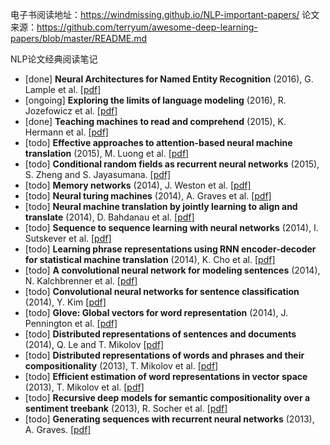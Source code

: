 电子书阅读地址：https://windmissing.github.io/NLP-important-papers/
论文来源：https://github.com/terryum/awesome-deep-learning-papers/blob/master/README.md  

NLP论文经典阅读笔记

- [done] **Neural Architectures for Named Entity Recognition** (2016), G. Lample et al. [[pdf]](http://aclweb.org/anthology/N/N16/N16-1030.pdf)
- [ongoing] **Exploring the limits of language modeling** (2016), R. Jozefowicz et al. [[pdf]](http://arxiv.org/pdf/1602.02410)
- [done] **Teaching machines to read and comprehend** (2015), K. Hermann et al. [[pdf]](http://papers.nips.cc/paper/5945-teaching-machines-to-read-and-comprehend.pdf)
- [todo] **Effective approaches to attention-based neural machine translation** (2015), M. Luong et al. [[pdf]](https://arxiv.org/pdf/1508.04025)
- [todo] **Conditional random fields as recurrent neural networks** (2015), S. Zheng and S. Jayasumana. [[pdf]](http://www.cv-foundation.org/openaccess/content_iccv_2015/papers/Zheng_Conditional_Random_Fields_ICCV_2015_paper.pdf)
- [todo] **Memory networks** (2014), J. Weston et al. [[pdf]](https://arxiv.org/pdf/1410.3916)
- [todo] **Neural turing machines** (2014), A. Graves et al. [[pdf]](https://arxiv.org/pdf/1410.5401)
- [todo] **Neural machine translation by jointly learning to align and translate** (2014), D. Bahdanau et al. [[pdf]](http://arxiv.org/pdf/1409.0473)
- [todo] **Sequence to sequence learning with neural networks** (2014), I. Sutskever et al. [[pdf]](http://papers.nips.cc/paper/5346-sequence-to-sequence-learning-with-neural-networks.pdf)
- [todo] **Learning phrase representations using RNN encoder-decoder for statistical machine translation** (2014), K. Cho et al. [[pdf]](http://arxiv.org/pdf/1406.1078)
- [todo] **A convolutional neural network for modeling sentences** (2014), N. Kalchbrenner et al. [[pdf]](http://arxiv.org/pdf/1404.2188v1)
- [todo] **Convolutional neural networks for sentence classification** (2014), Y. Kim [[pdf]](http://arxiv.org/pdf/1408.5882)
- [todo] **Glove: Global vectors for word representation** (2014), J. Pennington et al. [[pdf]](http://anthology.aclweb.org/D/D14/D14-1162.pdf)
- [todo] **Distributed representations of sentences and documents** (2014), Q. Le and T. Mikolov [[pdf]](http://arxiv.org/pdf/1405.4053)
- [todo] **Distributed representations of words and phrases and their compositionality** (2013), T. Mikolov et al. [[pdf]](http://papers.nips.cc/paper/5021-distributed-representations-of-words-and-phrases-and-their-compositionality.pdf)
- [todo] **Efficient estimation of word representations in vector space** (2013), T. Mikolov et al.  [[pdf]](http://arxiv.org/pdf/1301.3781)
- [todo] **Recursive deep models for semantic compositionality over a sentiment treebank** (2013), R. Socher et al. [[pdf]](http://citeseerx.ist.psu.edu/viewdoc/download?doi=10.1.1.383.1327&rep=rep1&type=pdf)
- [todo] **Generating sequences with recurrent neural networks** (2013), A. Graves. [[pdf]](https://arxiv.org/pdf/1308.0850)